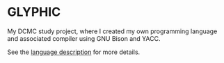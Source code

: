# GLYPHIC
My DCMC study project, where I created my own programming language and associated compiler using GNU Bison and YACC.

See the [language description](/Language_Description/IN_Ebneth_Louis_GLYPHIC_Description.pdf) for more details.
